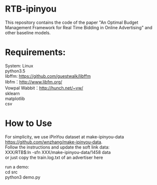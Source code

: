 # RTB-ipinyou
This repository contains the code of the paper "An Optimal Budget Management Framework for Real Time Bidding in Online Advertising" 
and other baseline models.
 
Requirements:
===================           
System: Linux                                                                                                                      
python3.5                                                                                                                       
libffm: https://github.com/guestwalk/libffm                       
libfm：http://www.libfm.org/                                                                                                
Vowpal Wabbit：http://hunch.net/~vw/                                                
sklearn                   
matplotlib                            
csv                         


How to Use
====================                
For simplicity, we use iPinYou dataset at make-ipinyou-data https://github.com/wnzhang/make-ipinyou-data.                  
Follow the instructions and update the soft link data:         
XXX/RTB$:ln -sfn XXX/make-ipinyou-data/1458 data                                                    
or just copy the train.log.txt of an advertiser here

run a demo:               
cd src                          
python3 demo.py            

